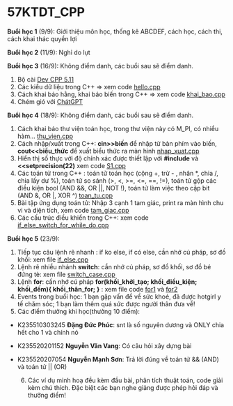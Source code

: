 # 57KTDT_CPP

**Buổi học 1** (9/9): Giới thiệu môn học, thống kê ABCDEF, cách học, cách thi, cách khai thác quyền lợi

**Buổi học 2** (11/9): Nghỉ do lụt

**Buổi học 3** (16/9): Không điểm danh, các buổi sau sẽ điểm danh.

  1. Bộ cài [Dev CPP 5.11](https://orwelldevcpp.blogspot.com/2015/04/dev-c-511-released.html)
  2. Các kiểu dữ liệu trong C++ => xem code [hello.cpp](code/hello.cpp)
  3. Cách khai báo hằng, khai báo biến trong C++ => xem code [khai_bao.cpp](code/khai_bao.cpp)
  4. Chém gió với [ChátGPT](https://chatgpt.com/share/66e7da28-e030-800a-a62e-0e1b4ee0fae7)

**Buổi học 4** (18/9): Không điểm danh, các buổi sau sẽ điểm danh.

  1. Cách khai báo thư viện toán học, trong thư viện này có M_PI, có nhiều hàm... [thu_vien.cpp](code/thu_vien.cpp)
  2. Cách nhập/xuất trong C++: **cin>>biến** để nhập từ bàn phím vào biến, **cout<<biểu_thức** để xuất biểu thức ra màn hình [nhap_xuat.cpp](code/nhap_xuat.cpp)
  3. Hiển thị số thực với độ chính xác được thiết lập với **#include<iomanip>** và **<<setprecision(22)** xem code [S1.cpp](code/S1.cpp)
  4. Các toán tử trong C++ : toán tử toán học (cộng +, trừ - , nhân *, chia /, chia lấy dư %), toán tử so sánh (>, <, >=, <=, ==, !=), toán tử gộp các điều kiện bool (AND &&, OR ||, NOT !), toán tử làm việc theo cặp bit (AND &, OR |, XOR ^) [toan_tu.cpp](code/toan_tu.cpp)
  5. Bài tập ứng dụng toán tử: Nhập 3 cạnh 1 tam giác, print ra màn hình chu vi và diện tích, xem code [tam_giac.cpp](code/tam_giac.cpp)
  6. Các cấu trúc điều khiển trong C++: xem code [if_else_switch_for_while_do.cpp](code/if_else_switch_for_while_do.cpp)

**Buổi học 5** (23/9): 
  1. Tiếp tục câu lệnh rẽ nhanh : if ko else, if có else, cần nhớ cú pháp, sơ đồ khối: xem file [if_else.cpp](code/if_else.cpp)
  2. Lệnh rẽ nhiều nhánh **switch**: cần nhớ cú pháp, sơ đồ khối, sơ đồ bé đứng tè: xem file [switch_case.cpp](code/switch_case.cpp)
  3. Lệnh **for**: cần nhớ cú pháp **for(khối_khởi_tạo; khối_điều_kiện; khối_đếm){ khối_thân_for; }** : xem file code [for1](code/lenh_for.cpp) và [for2](code/lenh_for2.cpp)
  4. Events trong buổi học: 1 bạn gặp vấn đề về sức khoẻ, đã được hotgirl y tế chăm sóc; 1 bạn làm thêm quá sức được người thân đưa về!
  5. Các điểm thưởng khi học(thưởng 10 điểm):
- K235510303245 **Đặng Đức Phúc**: snt là số nguyên dương và ONLY chia hết cho 1 và chính nó
- K235520201152 **Nguyễn Văn Vang**: Có câu hỏi xây dựng bài
- K235520207054 **Nguyễn Mạnh Sơn**: Trả lời đúng về toán tử && (AND) và toán tử || (OR)
  
  6. Các ví dụ minh hoạ đều kèm đầu bài, phân tích thuật toán, code giải kèm chú thích. Đặc biệt các bạn nghe giảng được phép hỏi đáp và thưởng điểm!
   

